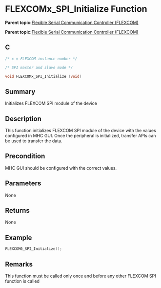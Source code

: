 # FLEXCOMx\_SPI\_Initialize Function

**Parent topic:**[Flexible Serial Communication Controller \(FLEXCOM\)](GUID-137968B9-4089-44C6-9B5A-2F30929F6852.md)

**Parent topic:**[Flexible Serial Communication Controller \(FLEXCOM\)](GUID-1F0CC449-4122-4C77-A199-A7874C524FDD.md)

## C

```c
/* x = FLEXCOM instance number */

/* SPI master and slave mode */

void FLEXCOMx_SPI_Initialize (void)
```

## Summary

Initializes FLEXCOM SPI module of the device

## Description

This function initializes FLEXCOM SPI module of the device with the values configured in MHC GUI. Once the peripheral is initialized, transfer APIs can be used to transfer the data.

## Precondition

MHC GUI should be configured with the correct values.

## Parameters

None

## Returns

None

## Example

```c
FLEXCOM0_SPI_Initialize();
```

## Remarks

This function must be called only once and before any other FLEXCOM SPI function is called

